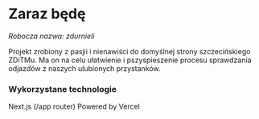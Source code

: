 # Zaraz będę
*Robocza nazwa: zdurnieli*

Projekt zrobiony z pasjii i nienawiści do domyślnej strony szczecińskiego ZDiTMu.
Ma on na celu ułatwienie i pszyspieszenie procesu sprawdzania odjazdów z naszych ulubionych przystanków.

### Wykorzystane technologie
Next.js (/app router)
Powered by Vercel
